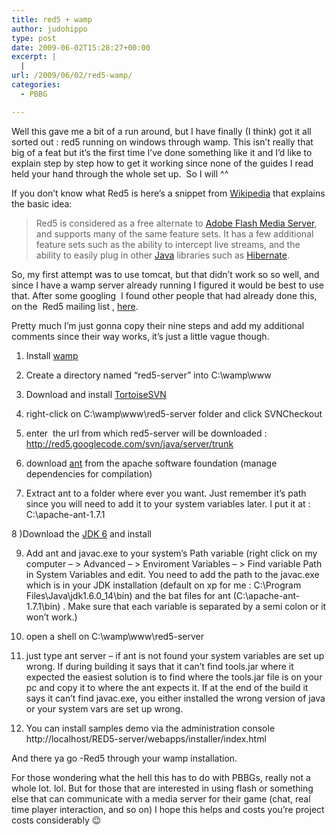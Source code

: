 ```yaml
---
title: red5 + wamp
author: judohippo
type: post
date: 2009-06-02T15:28:27+00:00
excerpt: |
  |
url: /2009/06/02/red5-wamp/
categories:
  - PBBG

---
```

Well this gave me a bit of a run around, but I have finally (I think) got it all sorted out : red5 running on windows through wamp. This isn&#8217;t really that big of a feat but it&#8217;s the first time I&#8217;ve done something like it and I&#8217;d like to explain step by step how to get it working since none of the guides I read held your hand through the whole set up.  So I will ^^

If you don&#8217;t know what Red5 is here&#8217;s a snippet from [Wikipedia][1] that explains the basic idea:

> Red5 is considered as a free alternate to [Adobe Flash Media Server][2], and supports many of the same feature sets. It has a few additional feature sets such as the ability to intercept live streams, and the ability to easily plug in other [Java][3] libraries such as [Hibernate][4].

So, my first attempt was to use tomcat, but that didn&#8217;t work so so well, and since I have a wamp server already running I figured it would be best to use that. After some googling  I found other people that had already done this, on the  Red5 mailing list , [here][5].

Pretty much I&#8217;m just gonna copy their nine steps and add my additional comments since their way works, it&#8217;s just a little vague though.

1) Install [wamp][6]
  
2) Create a directory named &#8220;red5-server&#8221; into C:\wamp\www
  
3) Download and install [TortoiseSVN][7]
  
4) right-click on C:\wamp\www\red5-server folder and click SVNCheckout
  
5) enter  the url from which red5-server will be downloaded : http://red5.googlecode.com/svn/java/server/trunk
  
6) download [ant][8] from the apache software foundation (manage dependencies for compilation)
  
7) Extract ant to a folder where ever you want. Just remember it&#8217;s path since you will need to add it to your system variables later. I put it at : C:\apache-ant-1.7.1
  
8 )Download the [JDK 6][9] and install
  
9) Add ant and javac.exe to your system&#8217;s Path variable (right click on my computer &#8211; > Advanced &#8211; > Enviroment Variables &#8211; > Find variable Path in System Variables and edit. You need to add the path to the javac.exe which is in your JDK installation (default on xp for me : C:\Program Files\Java\jdk1.6.0_14\bin) and the bat files for ant (C:\apache-ant-1.7.1\bin) . Make sure that each variable is separated by a semi colon or it won&#8217;t work.)
  
10) open a shell on C:\wamp\www\red5-server
  
11) just type ant server &#8211; if ant is not found your system variables are set up wrong. If during building it says that it can&#8217;t find tools.jar where it expected the easiest solution is to find where the tools.jar file is on your pc and copy it to where the ant expects it. If at the end of the build it says it can&#8217;t find javac.exe, you either installed the wrong version of java or your system vars are set up wrong.
  
12) You can install samples demo via the administration console http://localhost/RED5-server/webapps/installer/index.html

And there ya go -Red5 through your wamp installation.

For those wondering what the hell this has to do with PBBGs, really not a whole lot. lol. But for those that are interested in using flash or something else that can communicate with a media server for their game (chat, real time player interaction, and so on) I hope this helps and costs you&#8217;re project costs considerably 😉

 [1]: http://en.wikipedia.org/wiki/Red5
 [2]: http://en.wikipedia.org/wiki/Adobe_Flash_Media_Server "Adobe Flash Media Server"
 [3]: http://en.wikipedia.org/wiki/Java_%28programming_language%29 "Java (programming language)"
 [4]: http://en.wikipedia.org/wiki/Hibernate_%28Java%29 "Hibernate (Java)"
 [5]: http://www.pubbs.net/osflash/200904/54509/
 [6]: http://www.wampserver.com/en/
 [7]: http://tortoisesvn.tigris.org/
 [8]: http://ant.apache.org/
 [9]: http://java.sun.com/javase/downloads/index.jsp